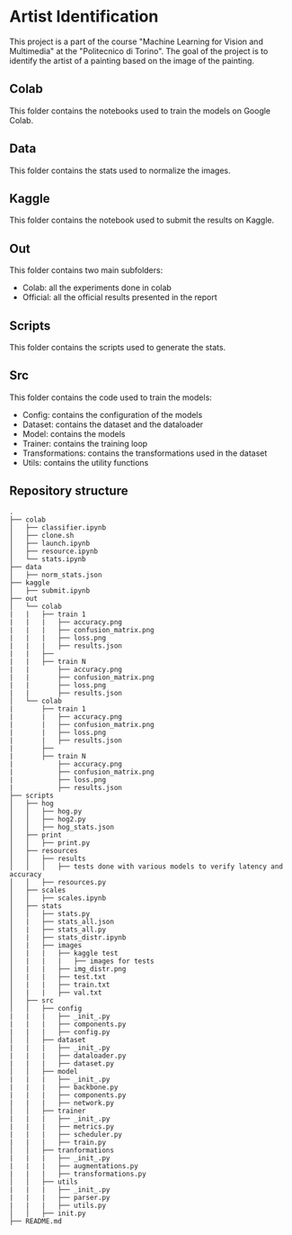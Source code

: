 # Artist Identification
This project is a part of the course "Machine Learning for Vision and Multimedia" at the "Politecnico di Torino".
The goal of the project is to identify the artist of a painting based on the image of the painting. 

## Colab
This folder contains the notebooks used to train the models on Google Colab.

## Data
This folder contains the stats used to normalize the images.

## Kaggle
This folder contains the notebook used to submit the results on Kaggle.

## Out
This folder contains two main subfolders:
- Colab: all the experiments done in colab
- Official: all the official results presented in the report

## Scripts
This folder contains the scripts used to generate the stats.


## Src
This folder contains the code used to train the models:
- Config: contains the configuration of the models
- Dataset: contains the dataset and the dataloader
- Model: contains the models
- Trainer: contains the training loop
- Transformations: contains the transformations used in the dataset
- Utils: contains the utility functions

## Repository structure
```
.
├── colab
│   ├── classifier.ipynb
│   ├── clone.sh
│   ├── launch.ipynb
│   ├── resource.ipynb
│   └── stats.ipynb
├── data
│   ├── norm_stats.json
├── kaggle
│   ├── submit.ipynb
├── out
│   └── colab
|   |   ├── train 1
|   |   |   ├── accuracy.png
|   |   |   ├── confusion_matrix.png
|   |   |   ├── loss.png
|   |   |   ├── results.json
|   |   ├──
|   |   ├── train N
|   |       ├── accuracy.png
|   |       ├── confusion_matrix.png
|   |       ├── loss.png
|   |       ├── results.json
│   └── colab
|       ├── train 1
|       |   ├── accuracy.png
|       |   ├── confusion_matrix.png
|       |   ├── loss.png
|       |   ├── results.json
|       ├──
|       ├── train N
|           ├── accuracy.png
|           ├── confusion_matrix.png
|           ├── loss.png
|           ├── results.json
├── scripts
│   ├── hog
│   │   ├── hog.py
│   │   ├── hog2.py
│   │   ├── hog_stats.json
│   ├── print
│   │   ├── print.py
│   ├── resources
│   │   ├── results
│   │   │   ├── tests done with various models to verify latency and accuracy
│   │   ├── resources.py
│   ├── scales
│   │   ├── scales.ipynb
│   ├── stats
│   │   ├── stats.py
│   |   ├── stats_all.json
│   |   ├── stats_all.py
│   |   ├── stats_distr.ipynb
│   |   ├── images
│   |   |   ├── kaggle test
│   |   |   |   ├── images for tests
│   |   |   ├── img_distr.png
│   |   |   ├── test.txt
│   |   |   ├── train.txt
│   |   |   ├── val.txt
│   ├── src
│   │   ├── config
|   |   |   ├── _init_.py
|   |   |   ├── components.py
|   |   |   ├── config.py
│   │   ├── dataset
|   |   |   ├── _init_.py
|   |   |   ├── dataloader.py
|   |   |   ├── dataset.py
│   │   ├── model
|   |   |   ├── _init_.py
|   |   |   ├── backbone.py
|   |   |   ├── components.py
|   |   |   ├── network.py
│   │   ├── trainer
|   |   |   ├── _init_.py
|   |   |   ├── metrics.py
|   |   |   ├── scheduler.py
|   |   |   ├── train.py
│   │   ├── tranformations
|   |   |   ├── _init_.py
|   |   |   ├── augmentations.py
|   |   |   ├── transformations.py
│   │   ├── utils
|   |   |   ├── _init_.py
|   |   |   ├── parser.py
|   |   |   ├── utils.py
│   │   ├── init.py
├── README.md
```